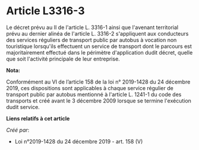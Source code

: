 # Article L3316-3

Le décret prévu au II de l'article L. 3316-1 ainsi que l'avenant territorial prévu au dernier alinéa de l'article L. 3316-2
s'appliquent aux conducteurs des services réguliers de transport public par autobus à vocation non touristique lorsqu'ils
effectuent un service de transport dont le parcours est majoritairement effectué dans le périmètre d'application dudit
décret, quelle que soit l'activité principale de leur entreprise.

**Nota:**

Conformément au VI de l’article 158 de la loi n° 2019-1428 du 24 décembre 2019, ces dispositions sont applicables à chaque
service régulier de transport public par autobus mentionné à l'article L. 1241-1 du code des transports et créé avant le 3
décembre 2009 lorsque se termine l'exécution dudit service.

**Liens relatifs à cet article**

_Créé par_:

  - Loi n°2019-1428 du 24 décembre 2019 - art. 158 (V)
